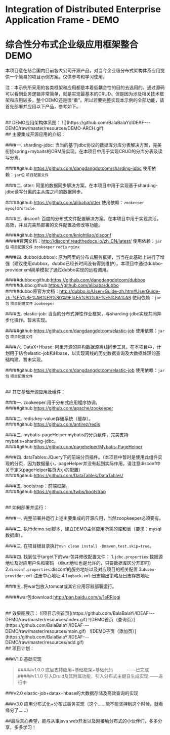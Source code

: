 # Integration of Distributed Enterprise Application Frame - DEMO
# 综合性分布式企业级应用框架整合DEMO

本项目意在结合国内目前各大公司开源产品，对当今企业级分布式架构体系应用提供一个简易的项目示例方案。仅供参考和学习使用。

注：本示例所采用的各类框架和应用都是本着低耦合性的目的去选用的。通过源码可以看到业务逻辑非常简单，就是实现最基本的CRUD。但是因为涉及相关技术框架和应用较多，整个DEMO还是很“重”。所以若要完整实现本示例的全部功能，请首先部署并应用以下产品，参考如下。

<br/>
## DEMO应用架构体系图：
![](https://github.com/BalaBalaYi/IDEAF---DEMO/raw/master/resources/DEMO-ARCH.gif)  

<br/>
## 主要集成开源应用的介绍：

####一. sharding-jdbc:
当当的基于jdbc协议的数据库分库分表解决方案，完美衔接spring+mybaits的ORM层实现。在本项目中用于实现CRUD的分库分表及读写分离。

#####github:https://github.com/dangdangdotcom/sharding-jdbc
使用依赖：`jar包` `项目配置文件`


####二. otter:
阿里的数据同步解决方案。在本项目中用于实现基于sharding-jdbc读写分离的主从库之间的数据同步。

#####github:https://github.com/alibaba/otter
使用依赖：`zookeeper` `mysql`or`oracle`


####三. disconf:
百度的分布式文件配置解决方案。在本项目中用于实现灵活，高效，并且完美热部署的文件配置及修改等功能。

#####github:https://github.com/knightliao/disconf<br/>
#####官网文档：http://disconf.readthedocs.io/zh_CN/latest/
使用依赖：`jar包` `项目配置文件` `zookeeper` `redis` `nginx`


####四. dubbo(dubbox):
原为阿里的分布式服务框架，当当在此基础上进行了增强（建议使用dubbox，dubbo已经长时间没有得到维护）。本项目中通过dubbo-provider.xml简单模拟了通过dubbo实现的远程调用。

#####dubbox:github:https://github.com/dangdangdotcom/dubbox<br/>
#####dubbo:github:https://github.com/alibaba/dubbo<br/>
#####dubbo原官方文档：http://dubbo.io/User+Guide-zh.htm#UserGuide-zh-%E5%BF%AB%E9%80%9F%E5%90%AF%E5%8A%A8
使用依赖：`jar包` `项目配置文件` `zookeeper`


####五. elastic-job:
当当的分布式弹性作业框架，与sharding-jdbc实现共同异步化操作。暂未实现。

#####github:https://github.com/dangdangdotcom/elastic-job
使用依赖：`jar包` `项目配置文件`


####六. DataX+Hbase:
阿里开源的异构数据源离线同步工具。在本项目中，计划用于结合elastic-job和Hbase，以实现离线的历史数据查询及大数据处理的基础构建。暂未实现。

#####github:https://github.com/dangdangdotcom/elastic-job
使用依赖：`jar包` `项目配置文件`

<br/>
## 其它基础开源应用及组件：

####一. zookeeper:用于分布式应用程序协调。
#####github:https://github.com/apache/zookeeper

####二. redis:key-value存储系统（缓存）。
#####github:https://github.com/antirez/redis

####三. mybatis-pageHelper:mybatis的分页组件，完美支持mybatis+sharding-jdbc。
#####github:https://github.com/pagehelper/Mybatis-PageHelper

####四. dataTables:JQuery下的前端分页插件。（本项目中暂时是使用此组件实现的分页，因为数据量小，pageHelper并没有起到实际作用。请注意disconf中关于定义pageHelper每页大小的配置）
#####github:https://github.com/DataTables/DataTables/

####五. bootstrap：前端框架。
#####github:https://github.com/twbs/bootstrap

<br/>
## 如何部署并运行：

####一. 完整部署并运行上述主要集成的开源应用，当然zoopkeeper必须要有。

####二. 执行demo.sql脚本，建立DEMO主体应用所需的库和表（要求：mysql数据库）。

####三. 在项目根目录执行`mvn clean install -Dmaven.test.skip=true`。

####四. 找到位于target下的war包并修改配置文件：
        1.`jdbc.properties`:数据源地址及对应用户名和密码 （单url地址也是允许的，只要数据库区分开即可)
        2.`disconf.properties`:disconf的服务地址以及对应项目的相关配置
        3.`dubbo-provider.xml`:注册中心地址 
        4.`logback.xml`:日志输出策略及日志存放地址

####五. 将war包放入tomcat或其它应用容器部署运行。

#####war包download:http://pan.baidu.com/s/1eRRiogi

<br/>
## 效果图展示：
![项目示例首页](https://github.com/BalaBalaYi/IDEAF---DEMO/raw/master/resources/index.gif)  
![DEMO首页（查询页）](https://github.com/BalaBalaYi/IDEAF---DEMO/raw/master/resources/main.gif)  
![DEMO子页（添加页）](https://github.com/BalaBalaYi/IDEAF---DEMO/raw/master/resources/add.gif)  

<br/>
## 项目计划：

###V1.0 基础实现
>#####v1.0.0 底层支持应用+基础框架+基础代码            ——已完成
>#####v1.1.0 引入Druid及其附属功能，引入分布式主键自生成实现          ——进行中
        
###v2.0 elastic-job+datax+hbase的大数据存储及高效查询的实现

###v3.0 应用分布式化+分布式事务实现（这个......能不能坚持到这个时候，就看缘分了......）


##最后真心希望，能与从事java web开发以及刚接触分布式的小伙伴们，多多分享，多多学习！






